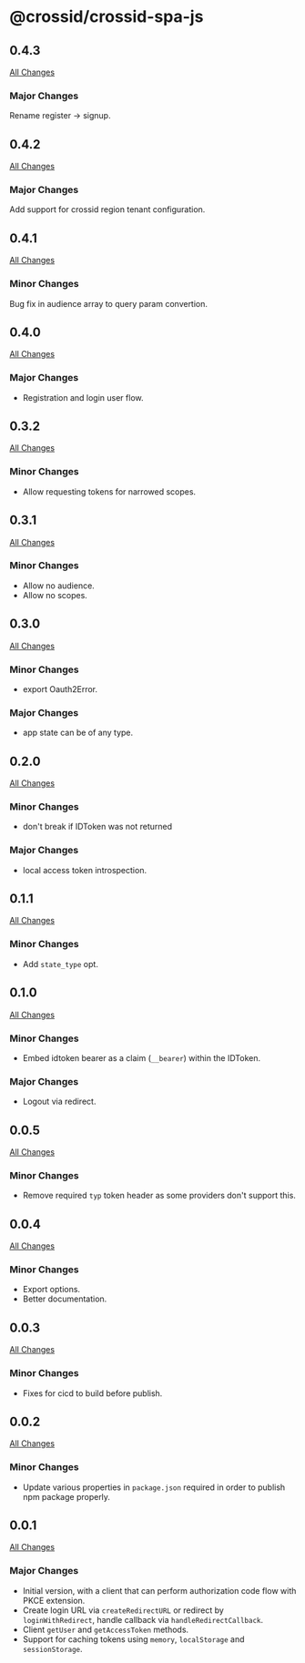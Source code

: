 # @crossid/crossid-spa-js

## 0.4.3

[All Changes](https://github.com/crossid/crossid-spa-js/compare/v0.4.2...v0.4.3)

### Major Changes

Rename register -> signup.

## 0.4.2

[All Changes](https://github.com/crossid/crossid-spa-js/compare/v0.4.1...v0.4.2)

### Major Changes

Add support for crossid region tenant configuration.

## 0.4.1

[All Changes](https://github.com/crossid/crossid-spa-js/compare/v0.4.0...v0.4.1)

### Minor Changes

Bug fix in audience array to query param convertion.

## 0.4.0

[All Changes](https://github.com/crossid/crossid-spa-js/compare/v0.3.2...v0.4.0)

### Major Changes

- Registration and login user flow.

## 0.3.2

[All Changes](https://github.com/crossid/crossid-spa-js/compare/v0.3.1...v0.3.2)

### Minor Changes

- Allow requesting tokens for narrowed scopes.

## 0.3.1

[All Changes](https://github.com/crossid/crossid-spa-js/compare/v0.3.0...v0.3.1)

### Minor Changes

- Allow no audience.
- Allow no scopes.

## 0.3.0

[All Changes](https://github.com/crossid/crossid-spa-js/compare/v0.2.0...v0.3.0)

### Minor Changes

- export Oauth2Error.

### Major Changes

- app state can be of any type.

## 0.2.0

[All Changes](https://github.com/crossid/crossid-spa-js/compare/v0.1.1...v0.2.0)

### Minor Changes

- don't break if IDToken was not returned

### Major Changes

- local access token introspection.

## 0.1.1

[All Changes](https://github.com/crossid/crossid-spa-js/compare/v0.1.0...v0.1.1)

### Minor Changes

- Add `state_type` opt.

## 0.1.0

[All Changes](https://github.com/crossid/crossid-spa-js/compare/v0.0.5...v0.1.0)

### Minor Changes

- Embed idtoken bearer as a claim (`__bearer`) within the IDToken.

### Major Changes

- Logout via redirect.

## 0.0.5

[All Changes](https://github.com/crossid/crossid-spa-js/compare/v0.0.4...v0.0.5)

### Minor Changes

- Remove required `typ` token header as some providers don't support this.

## 0.0.4

[All Changes](https://github.com/crossid/crossid-spa-js/compare/v0.0.3...v0.0.4)

### Minor Changes

- Export options.
- Better documentation.

## 0.0.3

[All Changes](https://github.com/crossid/crossid-spa-js/compare/v0.0.2...v0.0.3)

### Minor Changes

- Fixes for cicd to build before publish.

## 0.0.2

[All Changes](https://github.com/crossid/crossid-spa-js/compare/v0.0.1...v0.0.2)

### Minor Changes

- Update various properties in `package.json` required in order to publish npm package properly.

## 0.0.1

[All Changes](https://github.com/crossid/crossid-spa-js/compare/2e4949a...v0.0.1)

### Major Changes

- Initial version, with a client that can perform authorization code flow with PKCE extension.
- Create login URL via `createRedirectURL` or redirect by `loginWithRedirect`, handle callback via `handleRedirectCallback`.
- Client `getUser` and `getAccessToken` methods.
- Support for caching tokens using `memory`, `localStorage` and `sessionStorage`.
